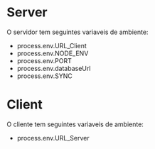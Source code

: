 # Server
O servidor tem seguintes variaveis de ambiente:
- process.env.URL_Client
- process.env.NODE_ENV
- process.env.PORT
- process.env.databaseUrl
- process.env.SYNC

# Client
O cliente tem seguintes variaveis de ambiente:
- process.env.URL_Server